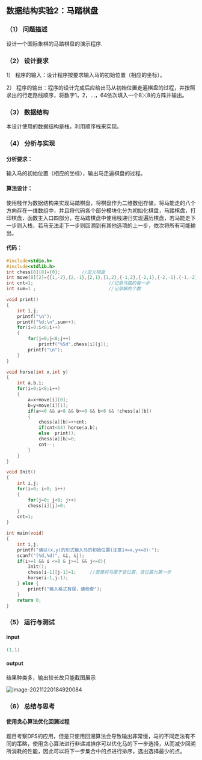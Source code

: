 ## 数据结构实验2：马踏棋盘

### （1） 问题描述

设计一个国际象棋的马踏棋盘的演示程序.

### （2） 设计要求

1） 程序的输入：设计程序按要求输入马的初始位置（相应的坐标）。

2） 程序的输出：程序的设计完成后应给出马从初始位置走遍棋盘的过程，并按照求出的行走路线顺序，将数字1，2，…，64依次填入一个8╳8的方阵并输出。

### （3） 数据结构

  本设计使用的数据结构是栈，利用顺序栈来实现。

### （4） 分析与实现

#### 分析要求：

输入马的初始位置（相应的坐标），输出马走遍棋盘的过程。

#### 算法设计：

使用栈作为数据结构来实现马踏棋盘，将棋盘作为二维数组存储，将马能走的八个方向存在一维数组中，并且将代码各个部分模块化分为初始化棋盘，马踏棋盘，打印棋盘，函数主入口四部分，在马踏棋盘中使用栈递归实现遍历棋盘，若马能走下一步则入栈，若马无法走下一步则回溯到有其他选项的上一步，依次将所有可能输出。

#### 代码：

```c++
#include<stdio.h>
#include<stdlib.h>
int chess[8][8]={0};        //定义棋盘
int move[8][2]={{1,-2},{2,-1},{2,1},{1,2},{-1,2},{-2,1},{-2,-1},{-1,-2}};     //遍历下一个日的位置
int cnt=1;                            //记录马踏的每一步
int sum=1 ;                           //记录解的个数

void print()
{
	int i,j;
	printf("\n");
	printf("%d:\n",sum++);
	for(i=0;i<8;i++)
	{
		for(j=0;j<8;j++)
			printf("%5d",chess[i][j]);
		printf("\n");
	}
}

void horse(int x,int y)
{
	int a,b,i;
	for(i=0;i<8;i++)
	{
		a=x+move[i][0];
		b=y+move[i][1];
		if(a>=0 && a<8 && b>=0 && b<8 && !chess[a][b])
		{
			chess[a][b]=++cnt;
			if(cnt<64) horse(a,b);
			else  print();   
			chess[a][b]=0;
			cnt--;
		}
	}
}

void Init()
{
	int i,j;
	for(i=0; i<8; i++)
	{
		for(j=0; j<8; j++)
		chess[i][j]=0;
	}
	cnt=1;
}

int main(void)
{
    int i,j;
    printf("请以(x,y)的形式输入马的初始位置(注意1<=x,y<=8):");
    scanf("(%d,%d)", &i, &j);
    if(i>=1 && i <=8 & j>=1 && j<=8){
        Init();
	    chess[i-1][j-1]=1;     //直接将马置于该位置，该位置为第一步
	    horse(i-1,j-1);	
    } else {
        printf("输入格式有误，请检查");
    }
	return 0;
}

```

### （5） 运行与测试

####   input 

```c++
(1,1)
```

#### output 

结果种类多，输出较长故只能截图展示

![image-20211220184920084](C:\Users\76104\AppData\Roaming\Typora\typora-user-images\image-20211220184920084.png)

### （6） 总结与思考

#### 使用贪心算法优化回溯过程

题目考察DFS的应用，但是只使用回溯算法会导致输出非常慢，马的不同走法有不同的策略，使用贪心算法进行非递减排序可以优化马的下一步选择，从而减少回溯所消耗的性能，因此可以将下一步集合中的点进行排序，选出选择最少的点。

